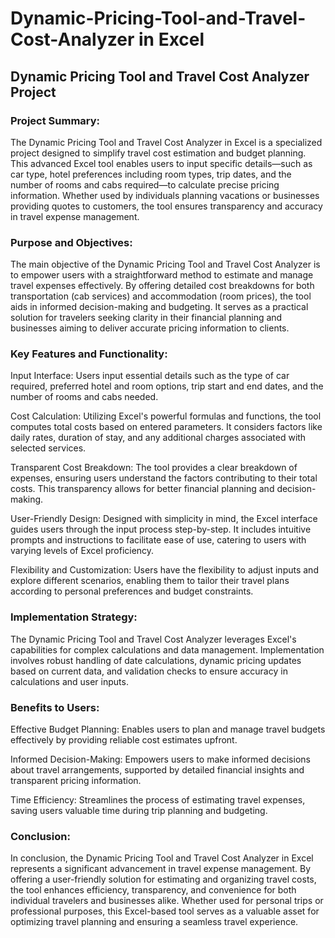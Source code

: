 # Dynamic-Pricing-Tool-and-Travel-Cost-Analyzer in Excel
## Dynamic Pricing Tool and Travel Cost Analyzer Project

### Project Summary: 

The Dynamic Pricing Tool and Travel Cost Analyzer in Excel is a specialized project designed to simplify travel cost estimation and budget planning. This advanced Excel tool enables users to input specific details—such as car type, hotel preferences including room types, trip dates, and the number of rooms and cabs required—to calculate precise pricing information. Whether used by individuals planning vacations or businesses providing quotes to customers, the tool ensures transparency and accuracy in travel expense management.

### Purpose and Objectives:

The main objective of the Dynamic Pricing Tool and Travel Cost Analyzer is to empower users with a straightforward method to estimate and manage travel expenses effectively. By offering detailed cost breakdowns for both transportation (cab services) and accommodation (room prices), the tool aids in informed decision-making and budgeting. It serves as a practical solution for travelers seeking clarity in their financial planning and businesses aiming to deliver accurate pricing information to clients.

### Key Features and Functionality:

 Input Interface: Users input essential details such as the type of car required, preferred hotel and room options, trip start and end dates, and the number of rooms and cabs needed.

 Cost Calculation: Utilizing Excel's powerful formulas and functions, the tool computes total costs based on entered parameters. It considers factors like daily rates, duration of stay, and any additional charges associated with selected services.

 Transparent Cost Breakdown: The tool provides a clear breakdown of expenses, ensuring users understand the factors contributing to their total costs. This transparency allows for better financial planning and decision-making.

 User-Friendly Design: Designed with simplicity in mind, the Excel interface guides users through the input process step-by-step. It includes intuitive prompts and instructions to facilitate ease of use, catering to users with varying levels of Excel proficiency.

 Flexibility and Customization: Users have the flexibility to adjust inputs and explore different scenarios, enabling them to tailor their travel plans according to personal preferences and budget constraints.

### Implementation Strategy:

The Dynamic Pricing Tool and Travel Cost Analyzer leverages Excel's capabilities for complex calculations and data management. Implementation involves robust handling of date calculations, dynamic pricing updates based on current data, and validation checks to ensure accuracy in calculations and user inputs.

### Benefits to Users:

 Effective Budget Planning: Enables users to plan and manage travel budgets effectively by providing reliable cost estimates upfront.

 Informed Decision-Making: Empowers users to make informed decisions about travel arrangements, supported by detailed financial insights and transparent pricing information.

 Time Efficiency: Streamlines the process of estimating travel expenses, saving users valuable time during trip planning and budgeting.

### Conclusion:

In conclusion, the Dynamic Pricing Tool and Travel Cost Analyzer in Excel represents a significant advancement in travel expense management. By offering a user-friendly solution for estimating and organizing travel costs, the tool enhances efficiency, transparency, and convenience for both individual travelers and businesses alike. Whether used for personal trips or professional purposes, this Excel-based tool serves as a valuable asset for optimizing travel planning and ensuring a seamless travel experience.




